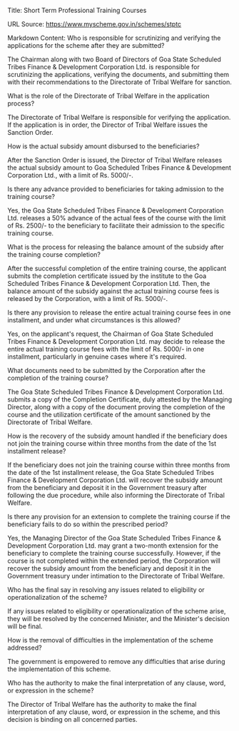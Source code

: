 Title: Short Term Professional Training Courses

URL Source: https://www.myscheme.gov.in/schemes/stptc

Markdown Content:
Who is responsible for scrutinizing and verifying the applications for the scheme after they are submitted?

The Chairman along with two Board of Directors of Goa State Scheduled Tribes Finance & Development Corporation Ltd. is responsible for scrutinizing the applications, verifying the documents, and submitting them with their recommendations to the Directorate of Tribal Welfare for sanction.

What is the role of the Directorate of Tribal Welfare in the application process?

The Directorate of Tribal Welfare is responsible for verifying the application. If the application is in order, the Director of Tribal Welfare issues the Sanction Order.

How is the actual subsidy amount disbursed to the beneficiaries?

After the Sanction Order is issued, the Director of Tribal Welfare releases the actual subsidy amount to Goa Scheduled Tribes Finance & Development Corporation Ltd., with a limit of Rs. 5000/-.

Is there any advance provided to beneficiaries for taking admission to the training course?

Yes, the Goa State Scheduled Tribes Finance & Development Corporation Ltd. releases a 50% advance of the actual fees of the course with the limit of Rs. 2500/- to the beneficiary to facilitate their admission to the specific training course.

What is the process for releasing the balance amount of the subsidy after the training course completion?

After the successful completion of the entire training course, the applicant submits the completion certificate issued by the institute to the Goa Scheduled Tribes Finance & Development Corporation Ltd. Then, the balance amount of the subsidy against the actual training course fees is released by the Corporation, with a limit of Rs. 5000/-.

Is there any provision to release the entire actual training course fees in one installment, and under what circumstances is this allowed?

Yes, on the applicant's request, the Chairman of Goa State Scheduled Tribes Finance & Development Corporation Ltd. may decide to release the entire actual training course fees with the limit of Rs. 5000/- in one installment, particularly in genuine cases where it's required.

What documents need to be submitted by the Corporation after the completion of the training course?

The Goa State Scheduled Tribes Finance & Development Corporation Ltd. submits a copy of the Completion Certificate, duly attested by the Managing Director, along with a copy of the document proving the completion of the course and the utilization certificate of the amount sanctioned by the Directorate of Tribal Welfare.

How is the recovery of the subsidy amount handled if the beneficiary does not join the training course within three months from the date of the 1st installment release?

If the beneficiary does not join the training course within three months from the date of the 1st installment release, the Goa State Scheduled Tribes Finance & Development Corporation Ltd. will recover the subsidy amount from the beneficiary and deposit it in the Government treasury after following the due procedure, while also informing the Directorate of Tribal Welfare.

Is there any provision for an extension to complete the training course if the beneficiary fails to do so within the prescribed period?

Yes, the Managing Director of the Goa State Scheduled Tribes Finance & Development Corporation Ltd. may grant a two-month extension for the beneficiary to complete the training course successfully. However, if the course is not completed within the extended period, the Corporation will recover the subsidy amount from the beneficiary and deposit it in the Government treasury under intimation to the Directorate of Tribal Welfare.

Who has the final say in resolving any issues related to eligibility or operationalization of the scheme?

If any issues related to eligibility or operationalization of the scheme arise, they will be resolved by the concerned Minister, and the Minister's decision will be final.

How is the removal of difficulties in the implementation of the scheme addressed?

The government is empowered to remove any difficulties that arise during the implementation of this scheme.

Who has the authority to make the final interpretation of any clause, word, or expression in the scheme?

The Director of Tribal Welfare has the authority to make the final interpretation of any clause, word, or expression in the scheme, and this decision is binding on all concerned parties.
